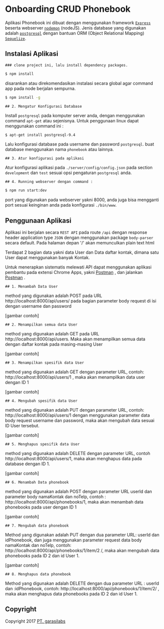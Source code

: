 # Onboarding CRUD Phonebook


Aplikasi Phonebook ini dibuat dengan menggunakan framework [`Express`](http://expressjs.com/) beserta webserver [`nodemon`](https://nodemon.io/) (nodeJS). Jenis database yang digunakan adalah [`postgresql`](https://www.postgresql.org) dengan bantuan ORM (Object Relational Mapping) [`Sequelize`](http://sequelizejs.com).




## Instalasi Aplikasi


	### clone project ini, lalu install dependency packages.


```sh
$ npm install
```


disarankan atau direkomendasikan instalasi secara global agar command app pada node berjalan sempurna.


```sh
$ npm install -g
```


	## 2. Mengatur Konfigurasi Database


Install `postgresql` pada komputer server anda, dengan menggunakan command `apt-get` atau sejenisnya. Untuk penggunaan linux dapat menggunakan command ini :


```sh
$ apt-get install postgresql-9.4
```


Lalu konfigurasi database pada username dan password `postgresql`.
buat database menggunakan nama `phonebook` atau lainnya.


	## 3. Atur konfigurasi pada aplikasi


Atur konfigurasi aplikasi pada `./server/config/config.json` pada section `development` dan `test` sesuai opsi pengaturan `postgresql` anda.



	## 4. Running webserver dengan command :


```sh
$ npm run start:dev
```


port yang digunakan pada webserver yakni 8000, anda juga bisa mengganti port sesuai keinginan anda pada konfigurasi `./bin/www`.



## Penggunaan Aplikasi


Aplikasi ini berjalan secara `REST API` pada route `/api` dengan response header application type `JSON` dengan menggunakan package `body-parser` secara default. Pada halaman depan '/' akan memunculkan plain text html


Terdapat 2 bagian data yakni data User dan Data daftar kontak, dimana satu User dapat menggunakan banyak Kontak.


Untuk menerapkan sistematis melewati API dapat menggunakan aplikasi pembantu pada extensi Chrome Apps, yakni [Postman](https://chrome.google.com/webstore/detail/postman/fhbjgbiflinjbdggehcddcbncdddomop)
, dan jalankan [Postman](https://chrome.google.com/webstore/detail/postman/fhbjgbiflinjbdggehcddcbncdddomop) .


	## 1. Menambah Data User


method yang digunakan adalah POST pada URL http://localhost:8000/api/users/ pada bagian parameter body request di isi dengan username dan password


[gambar contoh]


	## 2. Menampilkan semua data User


method yang digunakan adalah GET pada URL http://localhost:8000/api/users. Maka akan menampilkan semua data dengan daftar kontak pada masing-masing User


[gambar contoh]


	## 3. Menampilkan spesifik data User


method yang digunakan adalah GET dengan parameter URL, contoh: http://localhost:8000/api/users/1 , maka akan menampilkan data user dengan ID 1


[gambar contoh]


	## 4. Mengubah spesifik data User


method yang digunakan adalah PUT dengan parameter URL, contoh: http://localhost:8000/api/users/1 dengan menggunakan parameter data body request username dan password, maka akan mengubah data sesuai ID User tersebut.


[gambar contoh]


	## 5. Menghapus spesifik data User


method yang digunakan adalah DELETE dengan parameter URL, contoh http://localhost:8000/api/users/1, maka akan menghapus data pada database dengan ID 1.


[gambar contoh]


	## 6. Menambah Data phonebook


method yang digunakan adalah POST dengan parameter URL userId dan parameter body namaKontak dan noTelp, contoh : http://localhost:8000/api/phonebooks/1, maka akan menambah data phonebooks pada user dengan ID 1


[gambar contoh]


	## 7. Mengubah data phonebook

Method yang digunakan adalah PUT dengan dua parameter URL: userId dan idPhonebook, dan juga menggunakan parameter request data body namaKontak dan noTelp, contoh: http://localhost:8000/api/phonebooks/1/item/2 /, maka akan mengubah data phonebooks pada ID 2 dan id User 1.


[gambar contoh]


	## 8. Menghapus data phonebook


Method yang digunakan adalah DELETE dengan dua parameter URL :  userId dan :idPhonebook, contoh: http://localhost:8000/api/phonebooks/1/item/2/ , maka akan menghapus data phonebooks pada ID 2 dan id User 1.


## Copyright


Copyright 2017 [PT. garasilabs](https://garasilabs.com)

